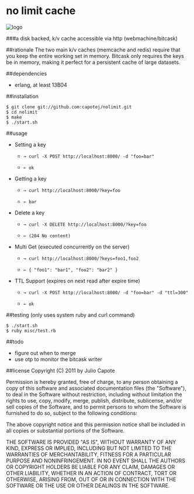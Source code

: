 # no limit cache

![logo](http://upload.wikimedia.org/wikipedia/en/2/23/Nolimit.jpg)

###a disk backed, k/v cache accessible via http (webmachine/bitcask)

##rationale
The two main k/v caches (memcache and redis) require that you keep the
entire working set in memory. Bitcask only requires the keys be in
memory, making it perfect for a persistent cache of large datasets.


##dependencies
* erlang, at least 13B04

##installation
```
$ git clone git://github.com:capotej/nolimit.git
$ cd nolimit
$ make
$ ./start.sh
```

##usage

* Setting a key
     - ```→ curl -X POST http://localhost:8000/ -d "foo=bar"```

     - ```← ok```

* Getting a key
     - ```→ curl http://localhost:8000/?key=foo```

     - ```← bar```

* Delete a key
     - ```→ curl -X DELETE http://localhost:8000/?key=foo```

     - ```← (204 No content)```


* Multi Get (executed concurrently on the server)
     - ```→ curl http://localhost:8000/?keys=foo1,foo2```

     - ```← { "foo1": "bar1", "foo2": "bar2" }```

* TTL Support (expires on next read after expire time)
     - ```→ curl -X POST http://localhost:8000/ -d "foo=bar" -d "ttl=300"```

     - ```← ok```


##testing (only uses system ruby and curl command)
```
$ ./start.sh
$ ruby misc/test.rb
```

##todo

* figure out when to merge
* use otp to monitor the bitcask writer

##license
Copyright (C) 2011 by Julio Capote

Permission is hereby granted, free of charge, to any person obtaining a copy
of this software and associated documentation files (the "Software"), to deal
in the Software without restriction, including without limitation the rights
to use, copy, modify, merge, publish, distribute, sublicense, and/or sell
copies of the Software, and to permit persons to whom the Software is
furnished to do so, subject to the following conditions:

The above copyright notice and this permission notice shall be included in
all copies or substantial portions of the Software.

THE SOFTWARE IS PROVIDED "AS IS", WITHOUT WARRANTY OF ANY KIND, EXPRESS OR
IMPLIED, INCLUDING BUT NOT LIMITED TO THE WARRANTIES OF MERCHANTABILITY,
FITNESS FOR A PARTICULAR PURPOSE AND NONINFRINGEMENT. IN NO EVENT SHALL THE
AUTHORS OR COPYRIGHT HOLDERS BE LIABLE FOR ANY CLAIM, DAMAGES OR OTHER
LIABILITY, WHETHER IN AN ACTION OF CONTRACT, TORT OR OTHERWISE, ARISING FROM,
OUT OF OR IN CONNECTION WITH THE SOFTWARE OR THE USE OR OTHER DEALINGS IN
THE SOFTWARE.

